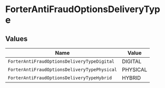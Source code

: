 # ForterAntiFraudOptionsDeliveryType


## Values

| Name                                         | Value                                        |
| -------------------------------------------- | -------------------------------------------- |
| `ForterAntiFraudOptionsDeliveryTypeDigital`  | DIGITAL                                      |
| `ForterAntiFraudOptionsDeliveryTypePhysical` | PHYSICAL                                     |
| `ForterAntiFraudOptionsDeliveryTypeHybrid`   | HYBRID                                       |